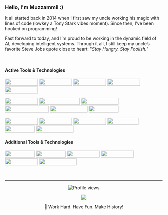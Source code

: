 <h3 align="left"> Hello, I'm Muzzammil :) </h3>

It all started back in 2014 when I first saw my uncle working his magic with lines of code (lowkey a Tony Stark vibes moment). Since then, I’ve been hooked on programming!
&nbsp;

Fast forward to today, and I’m proud to be working in the dynamic field of AI, developing intelligent systems. Through it all, I still keep my uncle’s favorite Steve Jobs quote close to heart: "*Stay Hungry. Stay Foolish.*"

&nbsp;

#### Active Tools & Technologies
<p align="left">
  <img src="https://img.shields.io/badge/Code-Python-informational?style=for-the-badge&logo=python&logoColor=white&color=3776AB" width="105" height="22" />
  <img src="https://img.shields.io/badge/Code-PyTorch-informational?style=for-the-badge&logo=pytorch&logoColor=white&color=EE4C2C" width="105" height="22" />
  <img src="https://img.shields.io/badge/Code-TensorFlow-informational?style=for-the-badge&logo=tensorflow&logoColor=white&color=FF6F00" width="105" height="22" />
  <img src="https://img.shields.io/badge/Tools-Flask-informational?style=for-the-badge&logo=flask&logoColor=white&color=000000" width="105" height="22" />
  <img src="https://img.shields.io/badge/Tools-MongoDB-informational?style=for-the-badge&logo=mongodb&logoColor=white&color=47A248" width="105" height="22" />
  </p>

<p align="left">
  <img src="https://img.shields.io/badge/Tools-Linux-informational?style=for-the-badge&logo=linux&logoColor=white&color=FCC624" width="105" height="22" />
  <img src="https://img.shields.io/badge/Tools-Jupyter_notebook-informational?style=for-the-badge&logo=jupyter&logoColor=white&color=F37626" width="130" height="22" />
  <img src="https://img.shields.io/badge/Tools-LLM_Tooling-informational?style=for-the-badge&logo=openai&logoColor=white&color=4B8BBE" width="120" height="22" />
  <img src="https://img.shields.io/badge/Tools-Open_Source_Dev-informational?style=for-the-badge&logo=github&logoColor=white&color=181717" width="140" height="22" />
  <img src="https://img.shields.io/badge/Tools-Chatbot_Dev-informational?style=for-the-badge&logo=botpress&logoColor=white&color=00BFB3" width="120" height="22" />
  <img src="https://img.shields.io/badge/Tools-Rasa-informational?style=for-the-badge&logo=rasa&logoColor=white&color=00BFB3" width="95" height="22" />
</p>

<p align="left">
  <img src="https://img.shields.io/badge/Tools-SciKit_Learn-informational?style=for-the-badge&logo=scikitlearn&logoColor=white&color=F7931E" width="105" height="22" />
  <img src="https://img.shields.io/badge/Tools-Pandas-informational?style=for-the-badge&logo=pandas&logoColor=white&color=150458" width="105" height="22" />
  <img src="https://img.shields.io/badge/Tools-Matplotlib-informational?style=for-the-badge&logo=matplotlib&logoColor=white&color=003B57" width="105" height="22" />
  <img src="https://img.shields.io/badge/Tools-HTML-informational?style=for-the-badge&logo=html5&logoColor=white&color=E34F26" width="100" height="22" />
  <img src="https://img.shields.io/badge/Tools-CSS-informational?style=for-the-badge&logo=css3&logoColor=white&color=1572B6" width="95" height="22" />
  <img src="https://img.shields.io/badge/Tools-JavaScript-informational?style=for-the-badge&logo=javascript&logoColor=white&color=F7DF1E" width="120" height="22" />
</p>

#### Additional Tools & Technologies
<p align="left">
  <img src="https://img.shields.io/badge/Code-Java-informational?style=for-the-badge&logo=java&logoColor=white&color=007396" width="95" height="22" />
  <img src="https://img.shields.io/badge/Code-C-informational?style=for-the-badge&logo=c&logoColor=white&color=A8B9CC" width="95" height="22" />
  <img src="https://img.shields.io/badge/Tools-Angular-informational?style=for-the-badge&logo=angular&logoColor=white&color=DD0031" width="105" height="22" />
  <img src="https://img.shields.io/badge/Tools-Git-informational?style=for-the-badge&logo=git&logoColor=white&color=F05032" width="105" height="22" />
  <img src="https://img.shields.io/badge/Tools-Docker-informational?style=for-the-badge&logo=docker&logoColor=white&color=2496ED" width="105" height="22" />
  <img src="https://img.shields.io/badge/Tools-Android_Dev-informational?style=for-the-badge&logo=android&logoColor=white&color=3DDC84" width="120" height="22" />
</p>

&nbsp;

---

<div align="center">
  <a href="https://github.com/MuzzammilShah" style="text-decoration: none;">
    <img src="https://komarev.com/ghpvc/?username=MuzzammilShah&style=for-the-badge&color=000000&label=Profile%20views&logo=github&logoColor=white" alt="Profile views"/>
  </a>
</div>
<p align="center">
  <a href="https://github.com/MuzzammilShah">
    <img src="https://github-readme-streak-stats.herokuapp.com/?user=MuzzammilShah&theme=github-dark-blue&hide_border=true" />
  </a>
</p>
<!-- <p align="center">
  I am keeping these stats as a personal reference :)
</p> -->

<p align="center">
  🚀 Work Hard. Have Fun. Make History!
</p>
